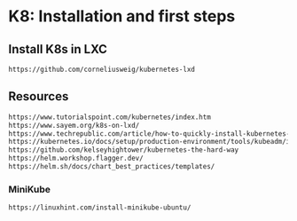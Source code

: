 # K8: Installation and first steps
## Install K8s in LXC
```
https://github.com/corneliusweig/kubernetes-lxd
```

## Resources
```html
https://www.tutorialspoint.com/kubernetes/index.htm
https://www.sayem.org/k8s-on-lxd/
https://www.techrepublic.com/article/how-to-quickly-install-kubernetes-on-ubuntu/
https://kubernetes.io/docs/setup/production-environment/tools/kubeadm/install-kubeadm/
https://github.com/kelseyhightower/kubernetes-the-hard-way
https://helm.workshop.flagger.dev/
https://helm.sh/docs/chart_best_practices/templates/
```
### MiniKube
```html
https://linuxhint.com/install-minikube-ubuntu/
```

